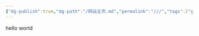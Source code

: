 ```yaml
---
{"dg-publish":true,"dg-path":"/网站主页.md","permalink":"///","tags":["gardenEntry"]}
---
```



hello world